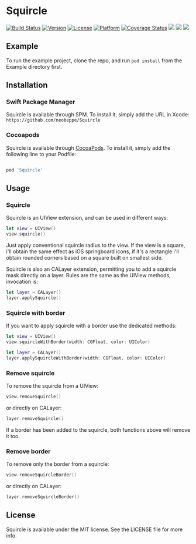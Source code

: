 
# Squircle

[![Build Status](https://travis-ci.org/neobeppe/Squircle.svg?branch=master)](https://travis-ci.org/neobeppe/Squircle) [![Version](https://img.shields.io/cocoapods/v/Squircle.svg?style=flat)](http://cocoapods.org/pods/Squircle) [![License](https://img.shields.io/cocoapods/l/Squircle.svg?style=flat)](http://cocoapods.org/pods/Squircle) [![Platform](https://img.shields.io/cocoapods/p/Squircle.svg?style=flat)](http://cocoapods.org/pods/Squircle) [![Coverage Status](https://coveralls.io/repos/github/neobeppe/Squircle/badge.svg)](https://coveralls.io/github/neobeppe/Squircle?branch=master) [![](https://img.shields.io/endpoint?url=https%3A%2F%2Fswiftpackageindex.com%2Fapi%2Fpackages%2Fneobeppe%2FSquircle%2Fbadge%3Ftype%3Dswift-versions)](https://swiftpackageindex.com/neobeppe/Squircle) [![](https://img.shields.io/endpoint?url=https%3A%2F%2Fswiftpackageindex.com%2Fapi%2Fpackages%2Fneobeppe%2FSquircle%2Fbadge%3Ftype%3Dplatforms)](https://swiftpackageindex.com/neobeppe/Squircle) [![](https://neobeppe.github.io/Squircle/badge.svg)](https://neobeppe.github.io/Squircle/)

## Example

To run the example project, clone the repo, and run `pod install` from the Example directory first.


## Installation

### Swift Package Manager

Squircle is available through SPM. To install it, simply add the URL in Xcode: `https://github.com/neobeppe/Squircle`

### Cocoapods

Squircle is available through [CocoaPods](http://cocoapods.org). To install it, simply add the following line to your Podfile:

```ruby

pod 'Squircle'

```

## Usage

### Squircle

Squircle is an UIView extension, and can be used in different ways:

```swift
let view = UIView()
view.squircle()
```

Just apply conventional squircle radius to the view. If the view is a square, i'll obtain the same effect as iOS springboard icons, if it's a rectangle i'll obtain rounded corners based on a square built on smallest side.

Squircle is also an CALayer extension, permitting you to add a squircle mask directly on a layer.
Rules are the same as the UIView methods, invocation is:

```swift
let layer = CALayer()
layer.applySquircle()
```

### Squircle with border

If you want to apply squircle with a border use the dedicated methods:


```swift
let view = UIView()
view.squircleWithBorder(width: CGFloat, color: UIColor)
```

```swift
let layer = CALayer()
layer.applySquircleWithBorder(width: CGFloat, color: UIColor)
```

### Remove squircle

To remove the squircle from a UIView:


```swift
view.removeSquircle()
```

or directly on CALayer:


```swift
layer.removeSquircle()
```

If a border has been added to the squircle, both functions above will remove it too.


### Remove border

To remove only the border from a squircle:


```swift
view.removeSquircleBorder()
```

or directly on CALayer:


```swift
layer.removeSquircleBorder()
```


## License

Squircle is available under the MIT license. See the LICENSE file for more info.

